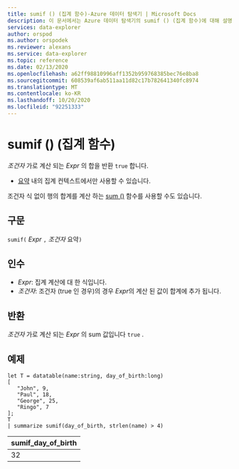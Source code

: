 ```yaml
---
title: sumif () (집계 함수)-Azure 데이터 탐색기 | Microsoft Docs
description: 이 문서에서는 Azure 데이터 탐색기의 sumif () (집계 함수)에 대해 설명 합니다.
services: data-explorer
author: orspod
ms.author: orspodek
ms.reviewer: alexans
ms.service: data-explorer
ms.topic: reference
ms.date: 02/13/2020
ms.openlocfilehash: a62ff98810996aff1352b959768385bec76e8ba8
ms.sourcegitcommit: 608539af6ab511aa11d82c17b782641340fc8974
ms.translationtype: MT
ms.contentlocale: ko-KR
ms.lasthandoff: 10/20/2020
ms.locfileid: "92251333"
---
```

# <a name="sumif-aggregation-function"></a>sumif () (집계 함수)

*조건자* 가로 계산 되는 *Expr* 의 합을 반환 `true` 합니다.

* [요약](summarizeoperator.md) 내의 집계 컨텍스트에서만 사용할 수 있습니다.

조건자 식 없이 행의 합계를 계산 하는 [sum ()](sum-aggfunction.md) 함수를 사용할 수도 있습니다.

## <a name="syntax"></a>구문

`sumif(` *Expr* `,` *조건자* 요약`)`

## <a name="arguments"></a>인수

* *Expr*: 집계 계산에 대 한 식입니다. 
* *조건자*: 조건자 (true 인 경우)의 경우 *Expr*의 계산 된 값이 합계에 추가 됩니다. 

## <a name="returns"></a>반환

*조건자* 가로 계산 되는 *Expr* 의 sum 값입니다 `true` .

## <a name="example"></a>예제

```kusto
let T = datatable(name:string, day_of_birth:long)
[
   "John", 9,
   "Paul", 18,
   "George", 25,
   "Ringo", 7
];
T
| summarize sumif(day_of_birth, strlen(name) > 4)
```

|sumif_day_of_birth|
|----|
|32|